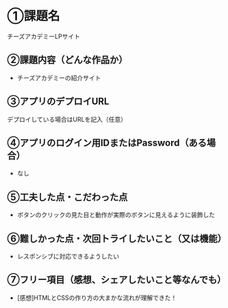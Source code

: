 # ①課題名
チーズアカデミーLPサイト

## ②課題内容（どんな作品か）
- チーズアカデミーの紹介サイト

## ③アプリのデプロイURL
デプロイしている場合はURLを記入（任意）

## ④アプリのログイン用IDまたはPassword（ある場合）
- なし

## ⑤工夫した点・こだわった点
- ボタンのクリックの見た目と動作が実際のボタンに見えるように装飾した

## ⑥難しかった点・次回トライしたいこと（又は機能）
- レスポンシブに対応できるようしたい

## ⑦フリー項目（感想、シェアしたいこと等なんでも）
- [感想]HTMLとCSSの作り方の大まかな流れが理解できた！